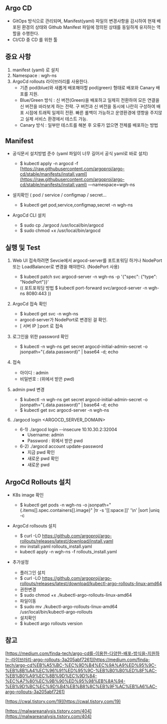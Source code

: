 ## Argo CD

   * GitOps 방식으로 관리되며, Manifest(yaml) 파일의 변경사항을 감시하여 현재 배포된 환경의 상태와 Github Manifest 파일에 정의된 상태를 동일하게 유지하는 역할을 수행한다. 
   * CI/CD 중 CD 를 위한 툴

## 중요 사항
  1. manifest (yaml) 로 설치   
  2. Namespace : wgh-ns   
  3. ArgoCd rollouts 라이브러리를 사용한다.   
     * 기존 pod(blue)와 새롭게 배포해야할 pod(green) 형태로 배포와 Canary 배포를 지원.   
     * Blue/Green 방식 : 신 버전(Green)을 배포하고 일제히 전환하여 모든 연결을 신 버전을 바라보게 하는 전략. 구 버전과 신 버전을 동시에 나란히 구성하여 배포 시점에 트래픽 일제히 전환. 빠른 롤백이 가능하고 운영환경에 영향을 주지않고 실제 서비스 환경에서 테스트 가능.   
     * Canary 방식 : 일부만 테스트를 해본 후 오류가 없으면 전체를 배포하는 방법   
   
## Manifest

- 공식문서 설치방법 준수 (yaml 파일이 너무 길어서 공식 yaml로 바로 설치)
   * $ kubectl apply -n argocd -f [https://raw.githubusercontent.com/argoproj/argo-cd/stable/manifests/install.yaml](https://raw.githubusercontent.com/argoproj/argo-cd/stable/manifests/install.yaml) —namespace=wgh-ns    
    
- 설치확인  ( pod / service / configmap / secret…
   * $ kubectl get pod,service,configmap,secret -n wgh-ns
    
- ArgoCd CLI 설치
   * $ sudo cp ./argocd /usr/local/bin/argocd
   * $ sudo chmod +x /usr/local/bin/argocd

## 실행 및 Test
1. Web UI 접속하려면 Sevcie에서 argocd-server를 포트포워딩 하거나 NodePort 또는 LoadBalancer로 변경을 해야한다. (NodePort 사용)
   * $ kubectl patch svc argocd-server -n wgh-ns -p '{"spec": {"type": "NodePort"}}’
   * (( 포트포워딩 방법 $ kubectl port-forward svc/argocd-server -n wgh-ns 8080:443 ))
    
2. ArgoCd 접속 확인
   * $ kubectl get svc -n wgh-ns
   * argocd-server가 NodePort로 변경된 걸 확인.
   * [ 서버 IP ]:port 로 접속
    
3. 로그인을 위한 password 확인
   * $ kubectl -n wgh-ns get secret argocd-initial-admin-secret -o jsonpath="{.data.password}" | base64 -d; echo
    
4. 접속
   * 아이디 : admin
   * 비밀번호 : (위에서 받은 pwd)

5. admin pwd 변경
    * $ kubectl -n wgh-ns get secret argocd-initial-admin-secret -o jsonpath="{.data.password}" | base64 -d; echo
    * $ kubectl get svc argocd-server -n wgh-ns

6. ./argocd login <ARGOCD_SERVER_DOMAIN>
    * 6-1) ./argocd login --insecure 10.10.30.2:32004
      * Username: admin
      * Password : 위에서 받은 pwd
    * 6-2) ./argocd account update-password
      * 지금 pwd 확인
      * 새로운 pwd 확인
      * 새로운 pwd  
    

## ArgoCd Rollouts 설치
 * K8s image 확인
   * $ kubectl get pods -n wgh-ns -o jsonpath="{.items[].spec.containers[].image}" |tr -s '[[:space:]]' '\n' |sort |uniq -c
 * ArgoCd rollsouts 설치
   * $ curl -LO https://github.com/argoproj/argo-rollouts/releases/latest/download/install.yaml
   * mv install.yaml rollouts_install.yaml
   * kubectl apply -n wgh-ns -f rollouts_install.yaml
   
 * 추가설정
   * 플러그인 설치
    * $ curl -LO https://github.com/argoproj/argo-rollouts/releases/latest/download/kubectl-argo-rollouts-linux-amd64
   * 권한변경
    * $ sudo chmod +x ./kubectl-argo-rollouts-linux-amd64
   * 파일이동
    * $ sudo mv ./kubectl-argo-rollouts-linux-amd64 /usr/local/bin/kubectl-argo-rollouts
   * 설치확인
    * $ kubectl argo rollouts version

## 참고
  [https://medium.com/finda-tech/argo-cd를-이용한-다양한-배포-방식을-지원하는-라이브러리-argo-rollouts-3a205abf7261](https://medium.com/finda-tech/argo-cd%EB%A5%BC-%EC%9D%B4%EC%9A%A9%ED%95%9C-%EB%8B%A4%EC%96%91%ED%95%9C-%EB%B0%B0%ED%8F%AC-%EB%B0%A9%EC%8B%9D%EC%9D%84-%EC%A7%80%EC%9B%90%ED%95%98%EB%8A%94-%EB%9D%BC%EC%9D%B4%EB%B8%8C%EB%9F%AC%EB%A6%AC-argo-rollouts-3a205abf7261)

  [https://cwal.tistory.com/19](https://cwal.tistory.com/19)
  
  [https://malwareanalysis.tistory.com/404](https://malwareanalysis.tistory.com/404)
